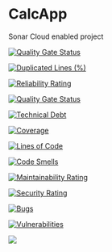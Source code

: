 # CalcApp
Sonar Cloud enabled project 


[![Quality Gate Status](https://sonarcloud.io/api/project_badges/measure?project=FAVOUR_CalcApp&metric=alert_status)](https://sonarcloud.io/summary/new_code?id=FAVOUR_CalcApp)

[![Duplicated Lines (%)](https://sonarcloud.io/api/project_badges/measure?project=FAVOUR_CalcApp&metric=duplicated_lines_density)](https://sonarcloud.io/summary/new_code?id=FAVOUR_CalcApp)

[![Reliability Rating](https://sonarcloud.io/api/project_badges/measure?project=FAVOUR_CalcApp&metric=reliability_rating)](https://sonarcloud.io/summary/new_code?id=FAVOUR_CalcApp)

[![Quality Gate Status](https://sonarcloud.io/api/project_badges/measure?project=FAVOUR_CalcApp&metric=alert_status)](https://sonarcloud.io/summary/new_code?id=FAVOUR_CalcApp)

[![Technical Debt](https://sonarcloud.io/api/project_badges/measure?project=FAVOUR_CalcApp&metric=sqale_index)](https://sonarcloud.io/summary/new_code?id=FAVOUR_CalcApp)

[![Coverage](https://sonarcloud.io/api/project_badges/measure?project=FAVOUR_CalcApp&metric=coverage)](https://sonarcloud.io/summary/new_code?id=FAVOUR_CalcApp)

[![Lines of Code](https://sonarcloud.io/api/project_badges/measure?project=FAVOUR_CalcApp&metric=ncloc)](https://sonarcloud.io/summary/new_code?id=FAVOUR_CalcApp)

[![Code Smells](https://sonarcloud.io/api/project_badges/measure?project=FAVOUR_CalcApp&metric=code_smells)](https://sonarcloud.io/summary/new_code?id=FAVOUR_CalcApp)

[![Maintainability Rating](https://sonarcloud.io/api/project_badges/measure?project=FAVOUR_CalcApp&metric=sqale_rating)](https://sonarcloud.io/summary/new_code?id=FAVOUR_CalcApp)

[![Security Rating](https://sonarcloud.io/api/project_badges/measure?project=FAVOUR_CalcApp&metric=security_rating)](https://sonarcloud.io/summary/new_code?id=FAVOUR_CalcApp)

[![Bugs](https://sonarcloud.io/api/project_badges/measure?project=FAVOUR_CalcApp&metric=bugs)](https://sonarcloud.io/summary/new_code?id=FAVOUR_CalcApp)

[![Vulnerabilities](https://sonarcloud.io/api/project_badges/measure?project=FAVOUR_CalcApp&metric=vulnerabilities)](https://sonarcloud.io/summary/new_code?id=FAVOUR_CalcApp)


<div style="display: flex; flex-direction: row;">
 <img class="img" https://sonarcloud.io/api/project_badges/measure?project=FAVOUR_CalcApp&metric=alert_status" />
 <img class="img" src="https://sonarcloud.io/api/project_badges/measure?project=FAVOUR_CalcApp&metric=duplicated_lines_density" />
</div>

